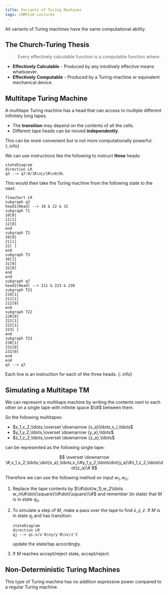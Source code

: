 ```yaml
---
title: Variants of Turing Machines
tags: COMP218 Lectures
---
```

All variants of Turing machines have the same computational ability.

## The Church-Turing Thesis

> Every effectively calculable function is a computable function where:

* **Effectively Calculable** - Produced by any intuitively effective means whatsoever.
* **Effectively Computable** - Produced by a Turing-machine or equivalent mechanical device.

## Multitape Turing Machine
A multitape Turing machine has a head that can access to multiple different infinitely long tapes.

* The **transition** may depend on the contents of all the cells.
* Different tape heads can be moved **independently**. 

This can be more convenient but is not more computationally powerful.
{:.info}

We can use instructions like the following to instruct **three** heads:

```mermaid
stateDiagram
direction LR
q3 --> q7:0/1R\n□/1R\n0/0L
```

This would then take the Turing machine from the following state to the next:

```mermaid
flowchart LR
subgraph q3
head1[Head] --> 10 & 22 & 31
subgraph T1
10[0]
11[1]
12[0]
end
subgraph T2
20[0]
21[1]
22[ ]
end
subgraph T3
30[1]
31[0]
32[0]
end
end
subgraph q7
head2[Head] --> 211 & 223 & 230
subgraph T21
210[1]
211[1]
212[0]
end
subgraph T22
220[0]
221[1]
222[1]
223[ ]
end
subgraph T23
230[1]
231[0]
232[0]
end
end
q3 --> q7
```

Each line is an instruction for each of the three heads.
{:.info}

## Simulating a Multitape TM
We can represent a multitape machine by writing the contents next to each other on a single tape with infinite space $\\#$ between them.

So the following multitapes:

* $x_1,x_2,\ldots,\overset \downarrow {x_a}\ldots,x_i,\ldots$
* $y_1,y_2,\ldots,\overset \downarrow {y_a},\ldots$
* $z_1,z_2,\ldots,\overset \downarrow {z_a},\ldots$

can be represented as the following single tape:

$$
\overset \downarrow \#,x_1,x_2,\ldots,\dot{x_a},\ldots,x_i\#y_1,y_2,\ldots\dot{y_a}\#z_1,z_2,\ldots\dot{z_a}\#
$$

Therefore we can use the following method on input $w_1,w_n$:

1. Replace the tape contents by $\\#\dot{w_1},w_2\ldots w_n\\#\dot{\square}\\#\dot{\square}\\#$ and remember (in state) that $M$ is in state $q_0$.
1. To simulate a step of $M$, make a pass over the tape to find $\dot{x},\dot{y},\dot{z}$. If $M$ is in state $q_j$ and has transition:
	
	```mermaid
	stateDiagram
	direction LR
	qj --> qi:x/x'A\ny/y'B\nz/z'C
	```
	
	update the state/tap accordingly.
1. If $M$ reaches accept/reject state, accept/reject.

## Non-Deterministic Turing Machines
This type of Turing machine has no addition expressive power compared to a regular Turing machine.
